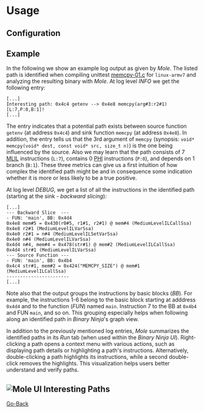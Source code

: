 # Usage
## Configuration
## Example
In the following we show an example log output as given by *Mole*. The listed path is identified when compiling unittest [memcpy-01.c](./test/src/memcpy-01.c) for `linux-armv7` and analyzing the resulting binary with *Mole*. At log level *INFO* we get the following entry:
```
[...]
Interesting path: 0x4c4 getenv --> 0x4e8 memcpy(arg#3:r2#1) [L:7,P:0,B:1]!
[...]
```
The entry indicates that a potential path exists between source function `getenv` (at address `0x4c4`) and sink function `memcpy` (at address `0x4e8`). In addition, the entry tells us that the 3rd argument of `memcpy` (synopsis: `void* memcpy(void* dest, const void* src, size_t n)`) is the one being influenced by the source. Also we may learn that the path consists of 7 [MLIL](https://docs.binary.ninja/dev/bnil-mlil.html) instructions (`L:7`), contains 0 [PHI](https://api.binary.ninja/binaryninja.mediumlevelil-module.html#binaryninja.mediumlevelil.MediumLevelILVarPhi) instructions (`P:0`), and depends on 1 branch (`B:1`). These three metrics can give us a first intuition of how complex the identified path might be and in consequence some indication whether it is more or less likely to be a true positive.

At log level *DEBUG*, we get a list of all the instructions in the identified path (starting at the sink - *backward slicing*):
```
[...]
--- Backward Slice  ---
- FUN: 'main', BB: 0x4d4
0x4e8 mem#5 = 0x430(r0#5, r1#1, r2#1) @ mem#4 (MediumLevelILCallSsa)
0x4e8 r2#1 (MediumLevelILVarSsa)
0x4e0 r2#1 = n#4 (MediumLevelILSetVarSsa)
0x4e0 n#4 (MediumLevelILVarSsa)
0x4d4 n#4, mem#4 = 0x478(str#1) @ mem#2 (MediumLevelILCallSsa)
0x4d4 str#1 (MediumLevelILVarSsa)
--- Source Function ---
- FUN: 'main', BB: 0x4b4
0x4c4 str#1, mem#2 = 0x424("MEMCPY_SIZE") @ mem#1 (MediumLevelILCallSsa)
-----------------------
[...]
```
Note also that the output groups the instructions by basic blocks (*BB*). For example, the instructions 1-6 belong to the basic block starting at adddress `0x4d4` and to the function (*FUN*) named `main`. Instruction 7 to the BB at `0x4b4` and FUN `main`, and so on. This grouping especially helps when following along an identified path in *Binary Ninja*'s graph view.

In addition to the previously mentioned log entries, *Mole* summarizes the identified paths in its *Run* tab (when used within the *Binary Ninja UI*). Right-clicking a path opens a context menu with various actions, such as displaying path details or highlighting a path's instructions. Alternatively, double-clicking a path highlights its instructions, while a second double-click removes the highlights. This visualization helps users better understand and verify paths.

![Mole UI Interesting Paths](https://github.com/user-attachments/assets/dcc97248-af2e-46d9-9d46-f3e257434882)
----------------------------------------------------------------------------------------------------
[Go-Back](../README.md)